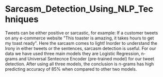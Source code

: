 # Sarcasm_Detection_Using_NLP_Techniques
Tweets can be either positive or sarcastic, for example: If a customer tweets on any e-commerce website "This toaster is amazing, it takes hours to get my toast ready". Here the sarcasm comes to light! Inorder to understand the Irony in either tweets or the sentences, sarcasm detection is useful.
For our data we have used three main models they are Logistic Regression, n-grams and Universal Sentecnce Encoder (pre-trained model) for our tweet detection.
After using all three models, the conclusion is n-grams has high predicting accuracy of 85% when compared to other two models.
